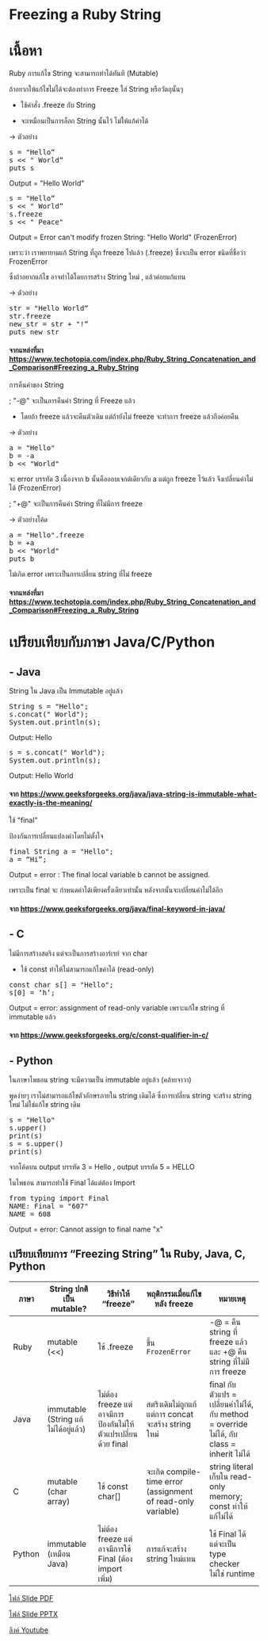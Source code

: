 # Freezing a Ruby String

# เนื้อหา
Ruby การแก้ไข String จะสามารถทำได้ทันที (Mutable)

ถ้าอยากให้แก้ไขไม่ได้จะต้องทำการ Freeze ใส่ String หรือวัตถุนั้นๆ


-  ใช้คำสั่ง .freeze กับ String

- จะเหมือนเป็นการล็อก String นั้นไว้ ไม่ให้แก้ค่าได้


-> ตัวอย่าง
<pre>s = "Hello“
s << " World“
puts s </pre>

Output = "Hello World"

<pre>s = "Hello“
s << " World“
s.freeze
s << " Peace" </pre>

Output = Error can't modify frozen String: "Hello World" (FrozenError)

เพราะว่า เราพยายามแก้ String ที่ถูก freeze ไปแล้ว (.freeze) ซึ่งจะเป็น error ชนิดที่ชื่อว่า FrozenError


ซึ่งถ้าอยากแก้ไข อาจทำได้โดยการสร้าง String ใหม่  , แล้วค่อยแก้แทน


-> ตัวอย่าง
<pre>str = "Hello World“
str.freeze
new_str = str + "!“
puts new_str </pre>

#### จากแหล่งที่มา https://www.techotopia.com/index.php/Ruby_String_Concatenation_and_Comparison#Freezing_a_Ruby_String



การคืนค่าของ String

; "-@" จะเป็นการคืนค่า String ที่ Freeze แล้ว

- โดยถ้า freeze แล้วจะคืนตัวเดิม แต่ถ้ายังไม่ freeze จะทำการ freeze แล้วถึงค่อยคืน


-> ตัวอย่าง
<pre>a = "Hello"
b = -a
b << "World" </pre>

จะ error บรรทัด 3 เนื่องจาก b นั้นคือออบเจกต์เดียวกับ a แต่ถูก freeze ไว้แล้ว จึงเปลี่ยนค่าไม่ได้ (FrozenError)



; "+@" จะเป็นการคืนค่า String ที่ไม่มีการ freeze




-> ตัวอย่างโค้ด
<pre>a = "Hello".freeze
b = +a
b << "World"
puts b </pre>

ไม่เกิด error เพราะเป็นการเปลี่ยน string ที่ไม่ freeze

#### จากแหล่งที่มา https://www.techotopia.com/index.php/Ruby_String_Concatenation_and_Comparison#Freezing_a_Ruby_String




# เปรียบเทียบกับภาษา Java/C/Python

## - Java

String ใน Java เป็น Immutable อยู่แล้ว



<pre>String s = "Hello";
s.concat(" World");
System.out.println(s); 
</pre>

Output: Hello

<pre>s = s.concat(" World");
System.out.println(s); 
</pre>

Output: Hello World



#### จาก https://www.geeksforgeeks.org/java/java-string-is-immutable-what-exactly-is-the-meaning/



ใช้ "final" 

ป้องกันการเปลี่ยนแปลงค่าโดยไม่ตั้งใจ 


<pre>final String a = "Hello";
a = “Hi”; 
</pre>

Output = error : The final local variable b cannot be assigned.

เพราะเป็น final จะ กำหนดค่าได้เพียงครั้งเดียวเท่านั้น
หลังจากนั้นจะเปลี่ยนค่าไม่ได้อีก


#### จาก https://www.geeksforgeeks.org/java/final-keyword-in-java/



## - C

ไม่มีการสร้างสตริง แต่จะเป็นการสร้างอาร์เรย์ จาก char
- ใช้ const ทำให้ไม่สามารถแก้ไขค่าได้ (read-only)


<pre>const char s[] = "Hello";
s[0] = ‘h’;
</pre>

Output = error: assignment of read-only variable เพราะแก้ไข string ที่ immutable แล้ว

#### จาก https://www.geeksforgeeks.org/c/const-qualifier-in-c/



## - Python

ในภาษาไพธอน string จะมีความเป็น immutable อยู่แล้ว 
(คล้ายจาวา)

พูดง่ายๆ เราไม่สามารถแก้ไขตัวอักษรภายใน string เดิมได้ ซึ่งการเปลี่ยน string จะสร้าง string ใหม่ ไม่ใช่แก้ไข string เดิม

<pre>s = "Hello"
s.upper()
print(s)
s = s.upper()
print(s) </pre>

จากโค้ดบน output บรรทัด 3 = Hello , output บรรทัด 5 = HELLO



ในไพธอน สามารถทำใช้ Final ได้แต่ต้อง Import


<pre>from typing import Final
NAME: Final = "607"
NAME = 608 </pre>

Output = error: Cannot assign to final name "x" 



## เปรียบเทียบการ “Freezing String” ใน Ruby, Java, C, Python  

| ภาษา     | String ปกติเป็น mutable? | วิธีทำให้ “freeze”                 | พฤติกรรมเมื่อแก้ไขหลัง freeze                   | หมายเหตุ |
|----------|----------------------|------------------------------------|--------------------------------------------------|-----------|
| Ruby | mutable (<<) | ใช้ .freeze                     | ขึ้น `FrozenError`                         | -@ = คืน string ที่ freeze แล้ว และ +@ คืน string ที่ไม่มีการ freeze |
| Java | immutable (String แก้ไม่ได้อยู่แล้ว) | ไม่ต้อง freeze แต่อาจมีการป้องกันไม่ให้ตัวแปรเปลี่ยนด้วย final | สตริงเดิมไม่ถูกแก้ แต่การ concat จะสร้าง string ใหม่ | final กับตัวแปร = เปลี่ยนค่าไม่ได้, กับ method = override ไม่ได้, กับ class = inherit ไม่ได้ |
| C    | mutable (char array) | ใช้ const char[] | จะเกิด compile-time error (assignment of read-only variable) | string literal เก็บใน read-only memory; const ทำให้แก้ไม่ได้ |
| Python | immutable (เหมือน Java) | ไม่ต้อง freeze แต่อาจมีการใช้ Final (ต้อง import เพิ่ม) | การแก้จะสร้าง string ใหม่แทน | ใช้ Final ได้ แต่จะเป็น type checker ไม่ใช่ runtime |

[ไฟล์ Slide PDF](https://drive.google.com/file/d/1mXw1s9w6qAV3H645ag8ZgmJImHiUVyVm/view?usp=drive_link)

[ไฟล์ Slide PPTX](https://docs.google.com/presentation/d/1gYQQqxRACCdtWzDjj6Zw5aOqAij2K4-6)

[ลิงค์ Youtube](https://www.youtube.com/watch?v=ICTjlLDF75Y)
